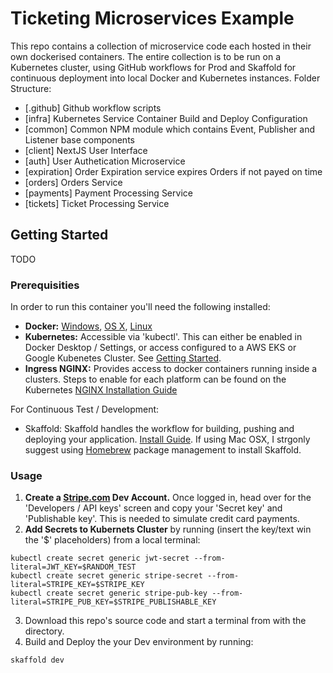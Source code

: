 # Ticketing Microservices Example

This repo contains a collection of microservice code each hosted in their own dockerised containers. The entire collection is to be run on a Kubernetes cluster, using GitHub workflows for Prod and Skaffold for continuous deployment into local Docker and Kubernetes instances. Folder Structure:

- [.github] Github workflow scripts
- [infra] Kubernetes Service Container Build and Deploy Configuration
- [common] Common NPM module which contains Event, Publisher and Listener base components
- [client] NextJS User Interface
- [auth] User Authetication Microservice
- [expiration] Order Expiration service expires Orders if not payed on time
- [orders] Orders Service
- [payments] Payment Processing Service
- [tickets] Ticket Processing Service

## Getting Started

TODO

### Prerequisities

In order to run this container you'll need the following installed:

- **Docker:** [Windows](https://docs.docker.com/windows/started), [OS X](https://docs.docker.com/mac/started/), [Linux](https://docs.docker.com/linux/started/)
- **Kubernetes:** Accessible via 'kubectl'. This can either be enabled in Docker Desktop / Settings, or access configured to a AWS EKS or Google Kubenetes Cluster. See [Getting Started](https://kubernetes.io/docs/setup/).
- **Ingress NGINX:** Provides access to docker containers running inside a clusters. Steps to enable for each platform can be found on the Kubernetes [NGINX Installation Guide](https://kubernetes.github.io/ingress-nginx/deploy/)

For Continuous Test / Development:

- Skaffold: Skaffold handles the workflow for building, pushing and deploying your application. [Install Guide](https://skaffold.dev/docs/install/). If using Mac OSX, I strgonly suggest using [Homebrew](https://brew.sh/) package management to install Skaffold.

### Usage

1. **Create a [Stripe.com](https://dashboard.stripe.com/register) Dev Account.** Once logged in, head over for the 'Developers / API keys' screen and copy your 'Secret key' and 'Publishable key'. This is needed to simulate credit card payments.
2. **Add Secrets to Kubernets Cluster** by running (insert the key/text win the '$' placeholders) from a local terminal:

```shell
kubectl create secret generic jwt-secret --from-literal=JWT_KEY=$RANDOM_TEST
kubectl create secret generic stripe-secret --from-literal=STRIPE_KEY=$STRIPE_KEY
kubectl create secret generic stripe-pub-key --from-literal=STRIPE_PUB_KEY=$STRIPE_PUBLISHABLE_KEY
```

3. Download this repo's source code and start a terminal from with the directory.
4. Build and Deploy the your Dev environment by running:

```shell
skaffold dev
```
